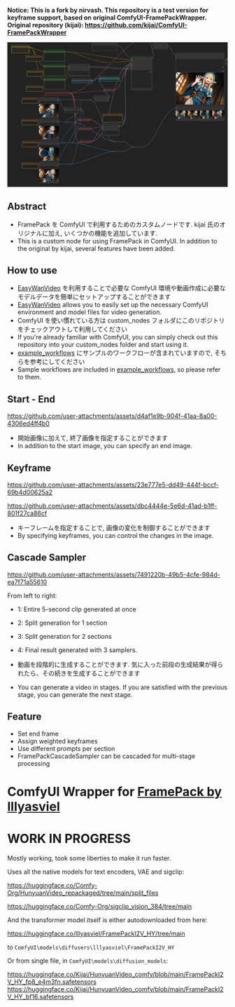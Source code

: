 **Notice: This is a fork by nirvash. This repository is a test version for keyframe support, based on original ComfyUI-FramePackWrapper.  
Original repository (kijai): https://github.com/kijai/ComfyUI-FramePackWrapper**

![screenshot](images/screenshot-01.png)

## Abstract
 - FramePack を ComfyUI で利用するためのカスタムノードです.
  kijai 氏のオリジナルに加え, いくつかの機能を追加しています.
 - This is a custom node for using FramePack in ComfyUI.
In addition to the original by kijai, several features have been added.

## How to use
 - [EasyWanVideo](https://github.com/Zuntan03/EasyWanVideo) を利用することで必要な ComfyUI 環境や動画作成に必要なモデルデータを簡単にセットアップすることができます
 - [EasyWanVideo](https://github.com/Zuntan03/EasyWanVideo) allows you to easily set up the necessary ComfyUI environment and model files for video generation.
 - ComfyUI を使い慣れている方は custom_nodes フォルダにこのリポジトリをチェックアウトして利用してください
 - If you're already familiar with ComfyUI, you can simply check out this repository into your custom_nodes folder and start using it.
 - [example_workflows](./example_workflows) にサンプルのワークフローが含まれていますので, そちらを参考にしてください
 - Sample workflows are included in [example_workflows](./example_workflows), so please refer to them.
 
## Start - End
https://github.com/user-attachments/assets/d4af1e9b-904f-41aa-8a00-4306ed4ff4b0
 - 開始画像に加えて, 終了画像を指定することができます
 - In addition to the start image, you can specify an end image.

## Keyframe
https://github.com/user-attachments/assets/23e777e5-dd49-444f-bccf-69b4d00625a2

https://github.com/user-attachments/assets/dbc4444e-5e6d-41ad-b1ff-801f27ca86cf
 - キーフレームを指定することで, 画像の変化を制御することができます
 - By specifying keyframes, you can control the changes in the image.

## Cascade Sampler
https://github.com/user-attachments/assets/7491220b-49b5-4cfe-984d-ea7f71a55610

From left to right:
 - 1: Entire 5-second clip generated at once
 - 2: Split generation for 1 section
 - 3: Split generation for 2 sections
 - 4: Final result generated with 3 samplers.

 - 動画を段階的に生成することができます. 気に入った前段の生成結果が得られたら、その続きを生成することができます
 - You can generate a video in stages. If you are satisfied with the previous stage, you can generate the next stage.

## Feature
 - Set end frame
 - Assign weighted keyframes
 - Use different prompts per section
 - FramePackCascadeSampler can be cascaded for multi-stage processing

# ComfyUI Wrapper for [FramePack by lllyasviel](https://lllyasviel.github.io/frame_pack_gitpage/)

# WORK IN PROGRESS

Mostly working, took some liberties to make it run faster.

Uses all the native models for text encoders, VAE and sigclip:

https://huggingface.co/Comfy-Org/HunyuanVideo_repackaged/tree/main/split_files

https://huggingface.co/Comfy-Org/sigclip_vision_384/tree/main

And the transformer model itself is either autodownloaded from here:

https://huggingface.co/lllyasviel/FramePackI2V_HY/tree/main

to `ComfyUI\models\diffusers\lllyasviel\FramePackI2V_HY`

Or from single file, in `ComfyUI\models\diffusion_models`:

https://huggingface.co/Kijai/HunyuanVideo_comfy/blob/main/FramePackI2V_HY_fp8_e4m3fn.safetensors
https://huggingface.co/Kijai/HunyuanVideo_comfy/blob/main/FramePackI2V_HY_bf16.safetensors
